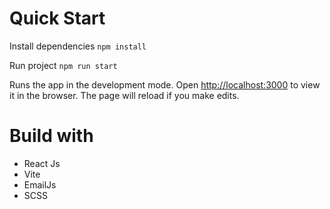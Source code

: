 # Quick Start

Install dependencies `npm install`

Run project `npm run start`

Runs the app in the development mode.
Open [http://localhost:3000](http://localhost:3000) to view it in the browser. The page will reload if you make edits.

# Build with

- React Js
- Vite
- EmailJs
- SCSS
